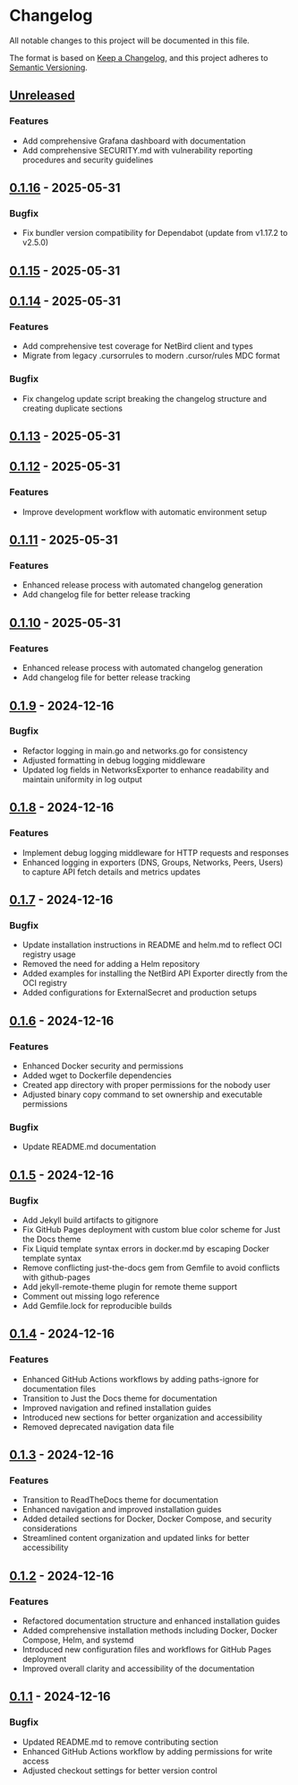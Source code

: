 # Changelog

All notable changes to this project will be documented in this file.

The format is based on [Keep a Changelog](https://keepachangelog.com/en/1.0.0/),
and this project adheres to [Semantic Versioning](https://semver.org/spec/v2.0.0.html).

## [Unreleased]


### Features
- Add comprehensive Grafana dashboard with documentation
- Add comprehensive SECURITY.md with vulnerability reporting procedures and security guidelines

## [0.1.16] - 2025-05-31


### Bugfix
- Fix bundler version compatibility for Dependabot (update from v1.17.2 to v2.5.0)

## [0.1.15] - 2025-05-31

## [0.1.14] - 2025-05-31

### Features

- Add comprehensive test coverage for NetBird client and types
- Migrate from legacy .cursorrules to modern .cursor/rules MDC format

### Bugfix

- Fix changelog update script breaking the changelog structure and creating duplicate sections

## [0.1.13] - 2025-05-31

## [0.1.12] - 2025-05-31

### Features

- Improve development workflow with automatic environment setup

## [0.1.11] - 2025-05-31

### Features

- Enhanced release process with automated changelog generation
- Add changelog file for better release tracking

## [0.1.10] - 2025-05-31

### Features

- Enhanced release process with automated changelog generation
- Add changelog file for better release tracking

<!--
When adding entries to the changelog, use the following guidelines:

### BREAKING CHANGES
- List any breaking changes that require user action
- Include migration instructions if needed

### Features
- New functionality and enhancements
- Use present tense (e.g., "Add support for...")

### Bugfix
- Bug fixes and corrections
- Reference issue numbers if applicable (e.g., "Fix memory leak in exporter (#123)")

### Security
- Security-related changes
- Vulnerability fixes

### Deprecated
- Features that will be removed in future versions

### Removed
- Features that have been removed
-->

## [0.1.9] - 2024-12-16

### Bugfix

- Refactor logging in main.go and networks.go for consistency
- Adjusted formatting in debug logging middleware
- Updated log fields in NetworksExporter to enhance readability and maintain uniformity in log output

## [0.1.8] - 2024-12-16

### Features

- Implement debug logging middleware for HTTP requests and responses
- Enhanced logging in exporters (DNS, Groups, Networks, Peers, Users) to capture API fetch details and metrics updates

## [0.1.7] - 2024-12-16

### Bugfix

- Update installation instructions in README and helm.md to reflect OCI registry usage
- Removed the need for adding a Helm repository
- Added examples for installing the NetBird API Exporter directly from the OCI registry
- Added configurations for ExternalSecret and production setups

## [0.1.6] - 2024-12-16

### Features

- Enhanced Docker security and permissions
- Added wget to Dockerfile dependencies
- Created app directory with proper permissions for the nobody user
- Adjusted binary copy command to set ownership and executable permissions

### Bugfix

- Update README.md documentation

## [0.1.5] - 2024-12-16

### Bugfix

- Add Jekyll build artifacts to gitignore
- Fix GitHub Pages deployment with custom blue color scheme for Just the Docs theme
- Fix Liquid template syntax errors in docker.md by escaping Docker template syntax
- Remove conflicting just-the-docs gem from Gemfile to avoid conflicts with github-pages
- Add jekyll-remote-theme plugin for remote theme support
- Comment out missing logo reference
- Add Gemfile.lock for reproducible builds

## [0.1.4] - 2024-12-16

### Features

- Enhanced GitHub Actions workflows by adding paths-ignore for documentation files
- Transition to Just the Docs theme for documentation
- Improved navigation and refined installation guides
- Introduced new sections for better organization and accessibility
- Removed deprecated navigation data file

## [0.1.3] - 2024-12-16

### Features

- Transition to ReadTheDocs theme for documentation
- Enhanced navigation and improved installation guides
- Added detailed sections for Docker, Docker Compose, and security considerations
- Streamlined content organization and updated links for better accessibility

## [0.1.2] - 2024-12-16

### Features

- Refactored documentation structure and enhanced installation guides
- Added comprehensive installation methods including Docker, Docker Compose, Helm, and systemd
- Introduced new configuration files and workflows for GitHub Pages deployment
- Improved overall clarity and accessibility of the documentation

## [0.1.1] - 2024-12-16

### Bugfix

- Updated README.md to remove contributing section
- Enhanced GitHub Actions workflow by adding permissions for write access
- Adjusted checkout settings for better version control

[0.1.10]: https://github.com/matanbaruch/netbird-api-exporter/compare/v0.1.9...v0.1.10
[0.1.11]: https://github.com/matanbaruch/netbird-api-exporter/compare/v0.1.10...v0.1.11
[0.1.12]: https://github.com/matanbaruch/netbird-api-exporter/compare/v0.1.11...v0.1.12
[0.1.13]: https://github.com/matanbaruch/netbird-api-exporter/compare/v0.1.12...v0.1.13
[0.1.14]: https://github.com/matanbaruch/netbird-api-exporter/compare/v0.1.13...v0.1.14
[0.1.15]: https://github.com/matanbaruch/netbird-api-exporter/compare/v0.1.14...v0.1.15
[0.1.16]: https://github.com/matanbaruch/netbird-api-exporter/compare/v0.1.15...v0.1.16
[Unreleased]: https://github.com/matanbaruch/netbird-api-exporter/compare/v0.1.16...HEAD
[0.1.9]: https://github.com/matanbaruch/netbird-api-exporter/compare/v0.1.8...v0.1.9
[0.1.8]: https://github.com/matanbaruch/netbird-api-exporter/compare/v0.1.7...v0.1.8
[0.1.7]: https://github.com/matanbaruch/netbird-api-exporter/compare/v0.1.6...v0.1.7
[0.1.6]: https://github.com/matanbaruch/netbird-api-exporter/compare/v0.1.5...v0.1.6
[0.1.5]: https://github.com/matanbaruch/netbird-api-exporter/compare/v0.1.4...v0.1.5
[0.1.4]: https://github.com/matanbaruch/netbird-api-exporter/compare/v0.1.3...v0.1.4
[0.1.3]: https://github.com/matanbaruch/netbird-api-exporter/compare/v0.1.2...v0.1.3
[0.1.2]: https://github.com/matanbaruch/netbird-api-exporter/compare/v0.1.1...v0.1.2
[0.1.1]: https://github.com/matanbaruch/netbird-api-exporter/releases/tag/v0.1.1
